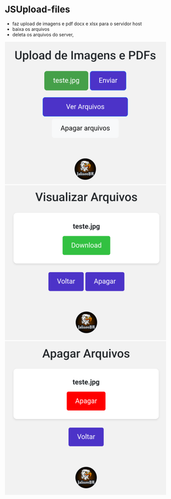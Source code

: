 # JSUpload-files 
* faz upload de imagens e pdf docx e xlsx para o servidor host</br>
* baixa os arquivos</br>
* deleta os arquivos do server,</br>

![ScreenShot](https://github.com/jalisonsousa/JSUpload-files/blob/main/Screenshot/upfile.png)</br>
![ScreenShot](https://github.com/jalisonsousa/JSUpload-files/blob/main/Screenshot/viewfile.png)</br>
![ScreenShot](https://github.com/jalisonsousa/JSUpload-files/blob/main/Screenshot/deletefile.png)</br>
